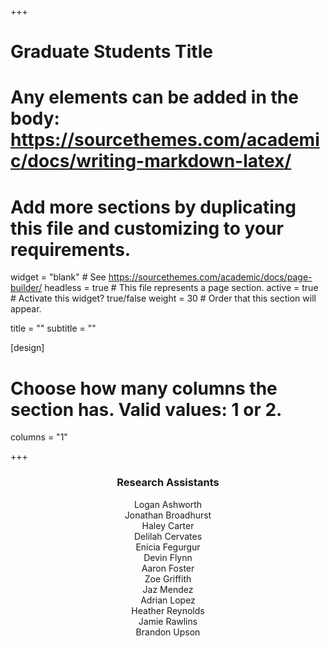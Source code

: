 +++
# Graduate Students Title
# Any elements can be added in the body: https://sourcethemes.com/academic/docs/writing-markdown-latex/
# Add more sections by duplicating this file and customizing to your requirements.

widget = "blank"  # See https://sourcethemes.com/academic/docs/page-builder/
headless = true  # This file represents a page section.
active = true  # Activate this widget? true/false
weight = 30  # Order that this section will appear.

title = ""
subtitle = ""

[design]
  # Choose how many columns the section has. Valid values: 1 or 2.
  columns = "1"

+++

<h3 style="text-align:center">Research Assistants</h3>
<p style="text-align:center">Logan Ashworth<br>
Jonathan Broadhurst<br>
Haley Carter<br>
Delilah Cervates<br>
Enicia Fegurgur<br>
Devin Flynn<br>
Aaron Foster<br>
Zoe Griffith<br>
Jaz Mendez<br>
Adrian Lopez<br>
Heather Reynolds<br>
Jamie Rawlins<br>
Brandon Upson</p>
